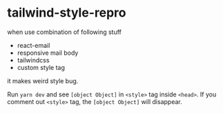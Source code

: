 # tailwind-style-repro

when use combination of following stuff

- react-email
- responsive mail body
- tailwindcss
- custom style tag

it makes weird style bug.

Run `yarn dev` and see `[object Object]` in `<style>` tag inside `<head>`.
If you comment out `<style>` tag, the `[object Object]` will disappear.
